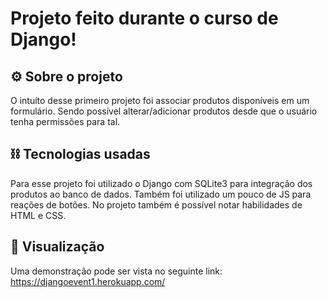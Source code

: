 # Projeto feito durante o curso de Django!

## ⚙ Sobre o projeto
O intuíto desse primeiro projeto foi associar produtos disponíveis
em um formulário. Sendo possível alterar/adicionar produtos desde
que o usuário tenha permissões para tal.

## ⛓ Tecnologias usadas
Para esse projeto foi utilizado o Django com SQLite3 para integração dos produtos
ao banco de dados. Também foi utilizado um pouco de JS para reações
de botões. No projeto também é possível notar habilidades de HTML e CSS.

## 🔬 Visualização
Uma demonstração pode ser vista no seguinte link:
https://djangoevent1.herokuapp.com/
